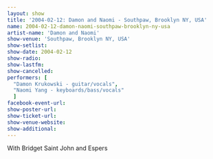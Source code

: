 ```yaml
---
layout: show
title: '2004-02-12: Damon and Naomi - Southpaw, Brooklyn NY, USA'
name: 2004-02-12-damon-naomi-southpaw-brooklyn-ny-usa
artist-name: 'Damon and Naomi'
show-venue: 'Southpaw, Brooklyn NY, USA'
show-setlist: 
show-date: 2004-02-12
show-radio: 
show-lastfm: 
show-cancelled: 
performers: [
  "Damon Krukowski - guitar/vocals",
  "Naomi Yang - keyboards/bass/vocals"
  ]
facebook-event-url: 
show-poster-url: 
show-ticket-url: 
show-venue-website: 
show-additional: 
---
```


With Bridget Saint John and Espers